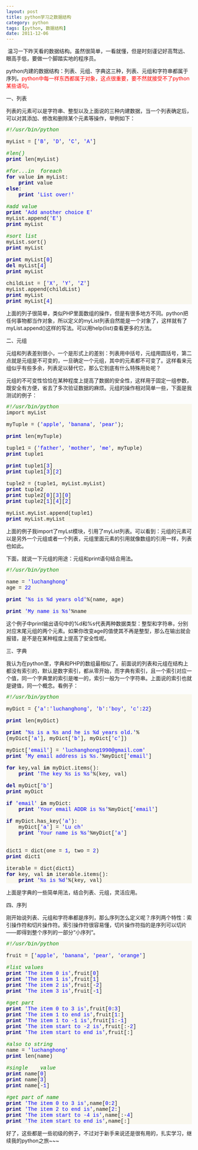 ```yaml
---
layout: post
title: python学习之数据结构
category: python
tags: [python, 数据结构]
date: 2011-12-06
---
```

<p>&nbsp;温习一下昨天看的数据结构。虽然很简单，一看就懂，但是时刻谨记好高骛远、眼高手低，要做一个脚踏实地的程序员。</p>
<p>python内建的数据结构：列表、元组、字典这三种，列表、元组和字符串都属于序列。<span style="color: rgb(255, 0, 0); ">python中每一样东西都属于对象，这点很重要，要不然就接受不了python某些语句。</span></p>
<p>一、列表</p>
<p>列表的元素可以是字符串、整型以及上面说的三种内建数据，当一个列表确定后，可以对其添加、修改和删除某个元素等操作，举例如下：<u><br />
</u></p>
<p>
<div class="source" style="font-size: 14px; text-align: left; background-color: rgb(249, 247, 237); font-family: '[object HTMLOptionElement]', Consolas, 'Lucida Console', 'Courier New'; "><span style="color: rgb(0, 136, 0); font-style: italic; ">#!/usr/bin/python</span><br />
<br />
myList&nbsp;=&nbsp;[<span style="color: rgb(0, 0, 255); ">'B'</span>,&nbsp;<span style="color: rgb(0, 0, 255); ">'D'</span>,&nbsp;<span style="color: rgb(0, 0, 255); ">'C'</span>,&nbsp;<span style="color: rgb(0, 0, 255); ">'A'</span>]<br />
<br />
<span style="color: rgb(0, 136, 0); font-style: italic; ">#len()</span><br />
<span style="color: rgb(0, 0, 128); font-weight: bold; ">print</span>&nbsp;len(myList)<br />
<br />
<span style="color: rgb(0, 136, 0); font-style: italic; ">#for...in&nbsp; foreach</span><br />
<span style="color: rgb(0, 0, 128); font-weight: bold; ">for</span>&nbsp;value&nbsp;<span style="font-weight: bold; ">in</span>&nbsp;myList:<br />
&nbsp;&nbsp;&nbsp;&nbsp;<span style="color: rgb(0, 0, 128); font-weight: bold; ">print</span>&nbsp;value<br />
<span style="color: rgb(0, 0, 128); font-weight: bold; ">else</span>:<br />
&nbsp;&nbsp;&nbsp;&nbsp;<span style="color: rgb(0, 0, 128); font-weight: bold; ">print</span>&nbsp;<span style="color: rgb(0, 0, 255); ">'List over!'</span><br />
<br />
<span style="color: rgb(0, 136, 0); font-style: italic; ">#add value</span><br />
<span style="color: rgb(0, 0, 128); font-weight: bold; ">print</span>&nbsp;<span style="color: rgb(0, 0, 255); ">'Add another choice E'</span><br />
myList.append(<span style="color: rgb(0, 0, 255); ">'E'</span>)<br />
<span style="color: rgb(0, 0, 128); font-weight: bold; ">print</span>&nbsp;myList<br />
<br />
<span style="color: rgb(0, 136, 0); font-style: italic; ">#sort list</span><br />
myList.sort()<br />
<span style="color: rgb(0, 0, 128); font-weight: bold; ">print</span>&nbsp;myList<br />
<br />
<span style="color: rgb(0, 0, 128); font-weight: bold; ">print</span>&nbsp;myList[<span style="color: rgb(0, 0, 255); ">0</span>]<br />
<span style="color: rgb(0, 0, 128); font-weight: bold; ">del</span>&nbsp;myList[<span style="color: rgb(0, 0, 255); ">4</span>]<br />
<span style="color: rgb(0, 0, 128); font-weight: bold; ">print</span>&nbsp;myList<br />
<br />
childList&nbsp;=&nbsp;[<span style="color: rgb(0, 0, 255); ">'X'</span>,&nbsp;<span style="color: rgb(0, 0, 255); ">'Y'</span>,&nbsp;<span style="color: rgb(0, 0, 255); ">'Z'</span>]<br />
myList.append(childList)<br />
<span style="color: rgb(0, 0, 128); font-weight: bold; ">print</span>&nbsp;myList<br />
<span style="color: rgb(0, 0, 128); font-weight: bold; ">print</span>&nbsp;myList[<span style="color: rgb(0, 0, 255); ">4</span>]</div>
</p>
<p>上面的列子很简单，类似PHP里面数组的操作，但是有很多地方不同。python把任何事物都当作对象，所以定义的myList列表自然能是一个对象了，这样就有了myList.append()这样的写法。可以用help(list)查看更多的方法。</p>
<p>二、元组</p>
<p>元组和列表差别很小，一个是形式上的差别：列表用中括号，元组用圆括号，第二点就是元组是不可变的，一旦确定一个元组，其中的元素都不可变了。这样看来元组似乎有些多余，列表足以替代它，那么它到底有什么特殊用处呢？</p>
<p>元组的不可变性恰恰在某种程度上提高了数据的安全性，这样用于固定一组参数，既安全有方便，省去了多次验证数据的麻烦。元组的操作相对简单一些，下面是我测试的例子：<u><br />
</u></p>
<p>
<div class="source" style="font-size: 14px; text-align: left; background-color: rgb(249, 247, 237); font-family: '[object HTMLOptionElement]', Consolas, 'Lucida Console', 'Courier New'; "><span style="color: rgb(0, 136, 0); font-style: italic; ">#!/usr/bin/python</span><br />
import&nbsp;myList<br />
<br />
myTuple&nbsp;=&nbsp;(<span style="color: rgb(0, 0, 255); ">'apple'</span>,&nbsp;<span style="color: rgb(0, 0, 255); ">'banana'</span>,&nbsp;<span style="color: rgb(0, 0, 255); ">'pear'</span>);<br />
<br />
<span style="color: rgb(0, 0, 128); font-weight: bold; ">print</span>&nbsp;len(myTuple)<br />
<br />
tuple1&nbsp;=&nbsp;(<span style="color: rgb(0, 0, 255); ">'father'</span>,&nbsp;<span style="color: rgb(0, 0, 255); ">'mother'</span>,&nbsp;<span style="color: rgb(0, 0, 255); ">'me'</span>,&nbsp;myTuple)<br />
<span style="color: rgb(0, 0, 128); font-weight: bold; ">print</span>&nbsp;tuple1<br />
<br />
<span style="color: rgb(0, 0, 128); font-weight: bold; ">print</span>&nbsp;tuple1[<span style="color: rgb(0, 0, 255); ">3</span>]<br />
<span style="color: rgb(0, 0, 128); font-weight: bold; ">print</span>&nbsp;tuple1[<span style="color: rgb(0, 0, 255); ">3</span>][<span style="color: rgb(0, 0, 255); ">2</span>]<br />
<br />
tuple2&nbsp;=&nbsp;(tuple1,&nbsp;myList.myList)<br />
<span style="color: rgb(0, 0, 128); font-weight: bold; ">print</span>&nbsp;tuple2<br />
<span style="color: rgb(0, 0, 128); font-weight: bold; ">print</span>&nbsp;tuple2[<span style="color: rgb(0, 0, 255); ">0</span>][<span style="color: rgb(0, 0, 255); ">3</span>][<span style="color: rgb(0, 0, 255); ">0</span>]<br />
<span style="color: rgb(0, 0, 128); font-weight: bold; ">print</span>&nbsp;tuple2[<span style="color: rgb(0, 0, 255); ">1</span>][<span style="color: rgb(0, 0, 255); ">4</span>][<span style="color: rgb(0, 0, 255); ">2</span>]<br />
<br />
myList.myList.append(tuple1)<br />
<span style="color: rgb(0, 0, 128); font-weight: bold; ">print</span>&nbsp;myList.myList</div>
</p>
<p>上面的例子我import了myLst模块，引用了myList列表。可以看到：元组的元素可以是另外一个元组或者一个列表，元组里面元素的引用就像数组的引用一样，列表也如此。</p>
<p>下面，就说一下元组的用途：元组和print语句结合用法。<u><br />
</u></p>
<p>
<div class="source" style="font-size: 14px; text-align: left; background-color: rgb(249, 247, 237); font-family: '[object HTMLOptionElement]', Consolas, 'Lucida Console', 'Courier New'; "><span style="color: rgb(0, 136, 0); font-style: italic; ">#!/usr/bin/python</span><br />
<br />
name&nbsp;=&nbsp;<span style="color: rgb(0, 0, 255); ">'luchanghong'</span><br />
age&nbsp;=&nbsp;<span style="color: rgb(0, 0, 255); ">22</span><br />
<br />
<span style="color: rgb(0, 0, 128); font-weight: bold; ">print</span>&nbsp;<span style="color: rgb(0, 0, 255); ">'</span><span style="color: rgb(0, 0, 255); ">%s</span><span style="color: rgb(0, 0, 255); ">&nbsp;is&nbsp;</span><span style="color: rgb(0, 0, 255); ">%d</span><span style="color: rgb(0, 0, 255); ">&nbsp;years old'</span>%(name,&nbsp;age)<br />
<br />
<span style="color: rgb(0, 0, 128); font-weight: bold; ">print</span>&nbsp;<span style="color: rgb(0, 0, 255); ">'My name is&nbsp;</span><span style="color: rgb(0, 0, 255); ">%s</span><span style="color: rgb(0, 0, 255); ">'</span>%name</div>
</p>
<p>这个例子中print输出语句中的%d和%s代表两种数据类型：整型和字符串，分别对应末尾元组的两个元素。如果你改变age的值使其不再是整型，那么在输出就会报错，是不是在某种程度上提高了安全性呢。</p>
<p>三、字典</p>
<p>我认为在python里，字典和PHP的数组最相似了。前面说的列表和元组在结构上都没有索引的，默认是数字索引，都从零开始，而字典有索引，且一个索引对应一个值，同一个字典里的索引是唯一的，索引一般为一个字符串。上面说的索引也就是键值，同一个概念。看例子：<u><br />
</u></p>
<p>
<div class="source" style="font-size: 14px; text-align: left; background-color: rgb(249, 247, 237); font-family: '[object HTMLOptionElement]', Consolas, 'Lucida Console', 'Courier New'; "><span style="color: rgb(0, 136, 0); font-style: italic; ">#!/usr/bin/python</span><br />
<br />
myDict&nbsp;=&nbsp;{<span style="color: rgb(0, 0, 255); ">'a'</span>:<span style="color: rgb(0, 0, 255); ">'luchanghong'</span>,&nbsp;<span style="color: rgb(0, 0, 255); ">'b'</span>:<span style="color: rgb(0, 0, 255); ">'boy'</span>,&nbsp;<span style="color: rgb(0, 0, 255); ">'c'</span>:<span style="color: rgb(0, 0, 255); ">22</span>}<br />
<br />
<span style="color: rgb(0, 0, 128); font-weight: bold; ">print</span>&nbsp;len(myDict)<br />
<br />
<span style="color: rgb(0, 0, 128); font-weight: bold; ">print</span>&nbsp;<span style="color: rgb(0, 0, 255); ">'</span><span style="color: rgb(0, 0, 255); ">%s</span><span style="color: rgb(0, 0, 255); ">&nbsp;is a&nbsp;</span><span style="color: rgb(0, 0, 255); ">%s</span><span style="color: rgb(0, 0, 255); ">&nbsp;and he is&nbsp;</span><span style="color: rgb(0, 0, 255); ">%d</span><span style="color: rgb(0, 0, 255); ">&nbsp;years old.'</span>%(myDict[<span style="color: rgb(0, 0, 255); ">'a'</span>],&nbsp;myDict[<span style="color: rgb(0, 0, 255); ">'b'</span>],&nbsp;myDict[<span style="color: rgb(0, 0, 255); ">'c'</span>])<br />
<br />
myDict[<span style="color: rgb(0, 0, 255); ">'email'</span>]&nbsp;=&nbsp;<span style="color: rgb(0, 0, 255); ">'luchanghong1990@gmail.com'</span><br />
<span style="color: rgb(0, 0, 128); font-weight: bold; ">print</span>&nbsp;<span style="color: rgb(0, 0, 255); ">'My email address is&nbsp;</span><span style="color: rgb(0, 0, 255); ">%s</span><span style="color: rgb(0, 0, 255); ">.'</span>%myDict[<span style="color: rgb(0, 0, 255); ">'email'</span>]<br />
<br />
<span style="color: rgb(0, 0, 128); font-weight: bold; ">for</span>&nbsp;key,val&nbsp;<span style="font-weight: bold; ">in</span>&nbsp;myDict.items():<br />
&nbsp;&nbsp;&nbsp;&nbsp;<span style="color: rgb(0, 0, 128); font-weight: bold; ">print</span>&nbsp;<span style="color: rgb(0, 0, 255); ">'The key&nbsp;</span><span style="color: rgb(0, 0, 255); ">%s</span><span style="color: rgb(0, 0, 255); ">&nbsp;is&nbsp;</span><span style="color: rgb(0, 0, 255); ">%s</span><span style="color: rgb(0, 0, 255); ">'</span>%(key,&nbsp;val)<br />
<br />
<span style="color: rgb(0, 0, 128); font-weight: bold; ">del</span>&nbsp;myDict[<span style="color: rgb(0, 0, 255); ">'b'</span>]<br />
<span style="color: rgb(0, 0, 128); font-weight: bold; ">print</span>&nbsp;myDict</div>
<div class="source" style="font-size: 14px; text-align: left; background-color: rgb(249, 247, 237); font-family: '[object HTMLOptionElement]', Consolas, 'Lucida Console', 'Courier New'; "><br />
<span style="color: rgb(0, 0, 128); font-weight: bold; ">if</span>&nbsp;<span style="color: rgb(0, 0, 255); ">'email'</span>&nbsp;<span style="font-weight: bold; ">in</span>&nbsp;myDict:<br />
&nbsp;&nbsp;&nbsp;&nbsp;<span style="color: rgb(0, 0, 128); font-weight: bold; ">print</span>&nbsp;<span style="color: rgb(0, 0, 255); ">'Your email ADDR is&nbsp;</span><span style="color: rgb(0, 0, 255); ">%s</span><span style="color: rgb(0, 0, 255); ">'</span>%myDict[<span style="color: rgb(0, 0, 255); ">'email'</span>]<br />
<br />
<span style="color: rgb(0, 0, 128); font-weight: bold; ">if</span>&nbsp;myDict.has_key(<span style="color: rgb(0, 0, 255); ">'a'</span>):<br />
&nbsp;&nbsp;&nbsp;&nbsp;myDict[<span style="color: rgb(0, 0, 255); ">'a'</span>]&nbsp;=&nbsp;<span style="color: rgb(0, 0, 255); ">'Lu ch'</span><br />
&nbsp;&nbsp;&nbsp;&nbsp;<span style="color: rgb(0, 0, 128); font-weight: bold; ">print</span>&nbsp;<span style="color: rgb(0, 0, 255); ">'Your name is&nbsp;</span><span style="color: rgb(0, 0, 255); ">%s</span><span style="color: rgb(0, 0, 255); ">'</span>%myDict[<span style="color: rgb(0, 0, 255); ">'a'</span>]<br />
<br />
<br />
dict1&nbsp;=&nbsp;dict(one&nbsp;=&nbsp;<span style="color: rgb(0, 0, 255); ">1</span>,&nbsp;two&nbsp;=&nbsp;<span style="color: rgb(0, 0, 255); ">2</span>)<br />
<span style="color: rgb(0, 0, 128); font-weight: bold; ">print</span>&nbsp;dict1<br />
<br />
iterable&nbsp;=&nbsp;dict(dict1)<br />
<span style="color: rgb(0, 0, 128); font-weight: bold; ">for</span>&nbsp;key,&nbsp;val&nbsp;<span style="font-weight: bold; ">in</span>&nbsp;iterable.items():<br />
&nbsp;&nbsp;&nbsp;&nbsp;<span style="color: rgb(0, 0, 128); font-weight: bold; ">print</span>&nbsp;<span style="color: rgb(0, 0, 255); ">'</span><span style="color: rgb(0, 0, 255); ">%s</span><span style="color: rgb(0, 0, 255); ">&nbsp;is&nbsp;</span><span style="color: rgb(0, 0, 255); ">%d</span><span style="color: rgb(0, 0, 255); ">'</span>%(key,&nbsp;val)</div>
</p>
<p>上面是字典的一些简单用法，结合列表、元组，灵活应用。</p>
<p>四、序列</p>
<p>刚开始说列表、元组和字符串都是序列，那么序列怎么定义呢？序列两个特性：索引操作符和切片操作符。索引操作符很容易懂，切片操作符指的是序列可以切片&mdash;&mdash;即得到整个序列的一部分&ldquo;小序列&rdquo;。<u><br />
</u></p>
<p>
<div class="source" style="font-size: 14px; text-align: left; background-color: rgb(249, 247, 237); font-family: '[object HTMLOptionElement]', Consolas, 'Lucida Console', 'Courier New'; "><span style="color: rgb(0, 136, 0); font-style: italic; ">#!/usr/bin/python</span><br />
<br />
fruit&nbsp;=&nbsp;[<span style="color: rgb(0, 0, 255); ">'apple'</span>,&nbsp;<span style="color: rgb(0, 0, 255); ">'banana'</span>,&nbsp;<span style="color: rgb(0, 0, 255); ">'pear'</span>,&nbsp;<span style="color: rgb(0, 0, 255); ">'orange'</span>]<br />
<br />
<span style="color: rgb(0, 136, 0); font-style: italic; ">#list values</span><br />
<span style="color: rgb(0, 0, 128); font-weight: bold; ">print</span>&nbsp;<span style="color: rgb(0, 0, 255); ">'The item 0 is'</span>,fruit[<span style="color: rgb(0, 0, 255); ">0</span>]<br />
<span style="color: rgb(0, 0, 128); font-weight: bold; ">print</span>&nbsp;<span style="color: rgb(0, 0, 255); ">'The item 1 is'</span>,fruit[<span style="color: rgb(0, 0, 255); ">1</span>]<br />
<span style="color: rgb(0, 0, 128); font-weight: bold; ">print</span>&nbsp;<span style="color: rgb(0, 0, 255); ">'The item 2 is'</span>,fruit[-<span style="color: rgb(0, 0, 255); ">2</span>]<br />
<span style="color: rgb(0, 0, 128); font-weight: bold; ">print</span>&nbsp;<span style="color: rgb(0, 0, 255); ">'The item 3 is'</span>,fruit[-<span style="color: rgb(0, 0, 255); ">1</span>]<br />
<br />
<span style="color: rgb(0, 136, 0); font-style: italic; ">#get part</span><br />
<span style="color: rgb(0, 0, 128); font-weight: bold; ">print</span>&nbsp;<span style="color: rgb(0, 0, 255); ">'The item 0 to 3 is'</span>,fruit[<span style="color: rgb(0, 0, 255); ">0</span>:<span style="color: rgb(0, 0, 255); ">3</span>]<br />
<span style="color: rgb(0, 0, 128); font-weight: bold; ">print</span>&nbsp;<span style="color: rgb(0, 0, 255); ">'The item 1 to end is'</span>,fruit[<span style="color: rgb(0, 0, 255); ">1</span>:]<br />
<span style="color: rgb(0, 0, 128); font-weight: bold; ">print</span>&nbsp;<span style="color: rgb(0, 0, 255); ">'The item 1 to -1 is'</span>,fruit[<span style="color: rgb(0, 0, 255); ">1</span>:-<span style="color: rgb(0, 0, 255); ">1</span>]<br />
<span style="color: rgb(0, 0, 128); font-weight: bold; ">print</span>&nbsp;<span style="color: rgb(0, 0, 255); ">'The item start to -2 is'</span>,fruit[:-<span style="color: rgb(0, 0, 255); ">2</span>]<br />
<span style="color: rgb(0, 0, 128); font-weight: bold; ">print</span>&nbsp;<span style="color: rgb(0, 0, 255); ">'The item start to end is'</span>,fruit[:]<br />
<br />
<span style="color: rgb(0, 136, 0); font-style: italic; ">#also to string</span><br />
name&nbsp;=&nbsp;<span style="color: rgb(0, 0, 255); ">'luchanghong'</span><br />
<span style="color: rgb(0, 0, 128); font-weight: bold; ">print</span>&nbsp;len(name)<br />
<br />
<span style="color: rgb(0, 136, 0); font-style: italic; ">#single&nbsp;&nbsp;&nbsp; value</span><br />
<span style="color: rgb(0, 0, 128); font-weight: bold; ">print</span>&nbsp;name[<span style="color: rgb(0, 0, 255); ">0</span>]<br />
<span style="color: rgb(0, 0, 128); font-weight: bold; ">print</span>&nbsp;name[<span style="color: rgb(0, 0, 255); ">3</span>]<br />
<span style="color: rgb(0, 0, 128); font-weight: bold; ">print</span>&nbsp;name[-<span style="color: rgb(0, 0, 255); ">1</span>]<br />
<br />
<span style="color: rgb(0, 136, 0); font-style: italic; ">#get part of name</span><br />
<span style="color: rgb(0, 0, 128); font-weight: bold; ">print</span>&nbsp;<span style="color: rgb(0, 0, 255); ">'The item 0 to 3 is'</span>,name[<span style="color: rgb(0, 0, 255); ">0</span>:<span style="color: rgb(0, 0, 255); ">2</span>]<br />
<span style="color: rgb(0, 0, 128); font-weight: bold; ">print</span>&nbsp;<span style="color: rgb(0, 0, 255); ">'The item 2 to end is'</span>,name[<span style="color: rgb(0, 0, 255); ">2</span>:]<br />
<span style="color: rgb(0, 0, 128); font-weight: bold; ">print</span>&nbsp;<span style="color: rgb(0, 0, 255); ">'The item start to -4 is'</span>,name[:-<span style="color: rgb(0, 0, 255); ">4</span>]<br />
<span style="color: rgb(0, 0, 128); font-weight: bold; ">print</span>&nbsp;<span style="color: rgb(0, 0, 255); ">'The item start to end is'</span>,name[:]</div>
</p>
<p>好了，这些都是一些初级的例子，不过对于新手来说还是很有用的，扎实学习，继续我的python之旅~~~</p>
<p>&nbsp;</p>
